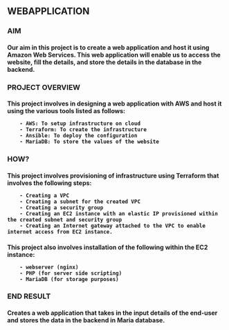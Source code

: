 <!DOCTYPE=html>

<h2> WEBAPPLICATION </h2>


<body>
  <h3> AIM </h3>
  <h4>
    Our aim in this project is to create a web application and host it using Amazon Web Services. This web application will enable us to access the website, fill the details, and store the details in the database in the backend. 
  </h4>

  <h3> PROJECT OVERVIEW </h3>
  <h4>
    This project involves in designing a web application with AWS and host it using the various tools listed as follows:
    
        - AWS: To setup infrastructure on cloud
        - Terraform: To create the infrastructure
        - Ansible: To deploy the configuration
        - MariaDB: To store the values of the website
  </h4>

  <h3> HOW? </h3>
  <h4>
    This project involves provisioning of infrastructure using Terraform that involves the following steps:

        - Creating a VPC
        - Creating a subnet for the created VPC
        - Creating a security group
        - Creating an EC2 instance with an elastic IP provisioned within the created subnet and security group
        - Creating an Internet gateway attached to the VPC to enable internet access from EC2 instance.
  </h4>
  <h4>
    This project also involves installation of the following within the EC2 instance:

        - webserver (nginx)
        - PHP (for server side scripting)
        - MariaDB (for storage purposes)
  </h4>

  <h3> END RESULT </h3>
  <h4>
    Creates a web application that takes in the input details of the end-user and stores the data in the backend in Maria database.
  </h4>
</body>
